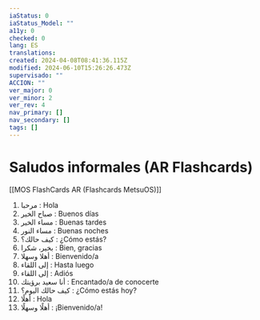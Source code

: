```yaml
---
iaStatus: 0
iaStatus_Model: ""
a11y: 0
checked: 0
lang: ES
translations: 
created: 2024-04-08T08:41:36.115Z
modified: 2024-06-10T15:26:26.473Z
supervisado: ""
ACCION: ""
ver_major: 0
ver_minor: 2
ver_rev: 4
nav_primary: []
nav_secondary: []
tags: []
---
```

# Saludos informales (AR Flashcards)

[[MOS FlashCards AR (Flashcards MetsuOS)]]

1. مرحبا : Hola
2. صباح الخير : Buenos días
3. مساء الخير : Buenas tardes
4. مساء النور : Buenas noches
5. كيف حالك؟ : ¿Cómo estás?
6. بخير، شكرا : Bien, gracias
7. أهلا وسهلا : Bienvenido/a
8. إلى اللقاء : Hasta luego
9. إلى اللقاء : Adiós
10. أنا سعيد برؤيتك : Encantado/a de conocerte
11. كيف حالك اليوم؟ : ¿Cómo estás hoy?
12. أهلًا : Hola
13. أهلًا وسهلًا : ¡Bienvenido/a!
